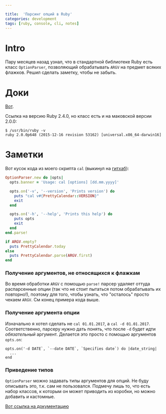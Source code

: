 ```yaml
---

title:  'Парсинг опций в Ruby'
categories: development
tags: [ruby, console, cli, notes]
---
```


# Intro

Пару месяцев назад узнал, что в стандартной библиотеке Ruby есть
класс `OptionParser`, позволяющий обрабатывать `ARGV` на предмет
всяких флажков. Решил сделать заметку, чтобы не забыть.

<!--more-->

# Доки

[Вот](http://ruby-doc.org/stdlib-2.4.0/libdoc/optparse/rdoc/OptionParser.html).

Ссылка на версию Ruby 2.4.0, но класс есть и на маковской версии 2.0.0:

```
$ /usr/bin/ruby -v
ruby 2.0.0p648 (2015-12-16 revision 53162) [universal.x86_64-darwin16]
```

# Заметки

Вот кусок кода из моего скрипта `cal` (выкинул на [гитхаб](https://github.com/Nondv/cal)):

```ruby
OptionParser.new do |opts|
  opts.banner = 'Usage: cal [options] [dd.mm.yyyy]'

  opts.on('-v', '--version', 'Prints version') do
    puts "cal v#{PrettyCalendar::VERSION}"
    exit
  end

  opts.on('-h', '--help', 'Prints this help') do
    puts opts
    exit
  end
end.parse!

if ARGV.empty?
  puts PrettyCalendar.today
else
  puts PrettyCalendar.parse(ARGV.first)
end

```

### Получение аргументов, не относящихся к флажкам

Во время обработки `ARGV` с помощью `parse!` парсер удаляет оттуда
распарсенные опции (так что не стоит пытаться потом обрабатывать их
повторно!), поэтому для того, чтобы узнать, что "осталось" просто
чекаем `ARGV`. См конец примера кода выше.

### Получение аргумента опции

Изначально я хотел сделать не `cal 01.01.2017`, а `cal -d 01.01.2017`.
Соответственно, парсеру нужно дать понять, что после `-d` будет идти
*обязательный* аргумент. Делается это просто с помощью аргументов
`opts.on`:

```
opts.on('-d DATE`, `--date DATE`, `Specifies date`) do |date_string|
  ...
end
```

### Приведение типов

`OptionParser` можно задавать типы аргументов для опций. Не буду
описывать это, т.к. сам не пользовался. Подмечу лишь то, что есть
набор классов, к которым он может приводить из коробки, но можно
добавить и кастомные.

[Вот ссылка на документацию](http://ruby-doc.org/stdlib-2.4.0/libdoc/optparse/rdoc/OptionParser.html#class-OptionParser-label-Type+Coercion)
